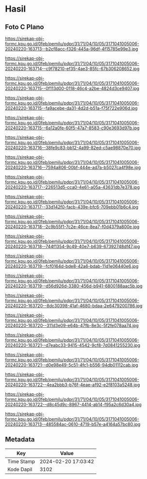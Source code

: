 # Hasil

## Foto C Plano

https://sirekap-obj-formc.kpu.go.id/0feb/pemilu/pdpr/31/71/04/10/05/3171041005006-20240220-163713--b2cf8acc-f326-445a-96df-4f15785e99e3.jpg

https://sirekap-obj-formc.kpu.go.id/0feb/pemilu/pdpr/31/71/04/10/05/3171041005006-20240220-163714--c9f78210-ef35-4ae3-85fc-67b306208652.jpg

https://sirekap-obj-formc.kpu.go.id/0feb/pemilu/pdpr/31/71/04/10/05/3171041005006-20240220-163715--0f113d00-0118-46c4-a2be-4824d3ce9407.jpg

https://sirekap-obj-formc.kpu.go.id/0feb/pemilu/pdpr/31/71/04/10/05/3171041005006-20240220-163715--fa9acebe-da31-4d2d-b51a-f75f722e906d.jpg

https://sirekap-obj-formc.kpu.go.id/0feb/pemilu/pdpr/31/71/04/10/05/3171041005006-20240220-163715--6a12a0fe-60f5-47a7-8583-c90e3693d97b.jpg

https://sirekap-obj-formc.kpu.go.id/0feb/pemilu/pdpr/31/71/04/10/05/3171041005006-20240220-163716--38fe9c83-bb12-4a99-82ed-c5ae98870e70.jpg

https://sirekap-obj-formc.kpu.go.id/0feb/pemilu/pdpr/31/71/04/10/05/3171041005006-20240220-163716--7594a806-00bf-444e-ad7a-b5027ca4f98e.jpg

https://sirekap-obj-formc.kpu.go.id/0feb/pemilu/pdpr/31/71/04/10/05/3171041005006-20240220-163717--226513d5-cca0-4e61-a05a-43631db7e378.jpg

https://sirekap-obj-formc.kpu.go.id/0feb/pemilu/pdpr/31/71/04/10/05/3171041005006-20240220-163717--33d142f0-facb-439e-bfc6-709ebb01b6c4.jpg

https://sirekap-obj-formc.kpu.go.id/0feb/pemilu/pdpr/31/71/04/10/05/3171041005006-20240220-163718--2c9b55f1-7c2e-46ce-8ea7-f0d4379a800e.jpg

https://sirekap-obj-formc.kpu.go.id/0feb/pemilu/pdpr/31/71/04/10/05/3171041005006-20240220-163718--744f1354-9c49-40e7-b639-67392748df47.jpg

https://sirekap-obj-formc.kpu.go.id/0feb/pemilu/pdpr/31/71/04/10/05/3171041005006-20240220-163719--fcf0164d-bde8-42a6-bdab-11d1e06440e6.jpg

https://sirekap-obj-formc.kpu.go.id/0feb/pemilu/pdpr/31/71/04/10/05/3171041005006-20240220-163719--d56d926d-3380-456d-b941-6800188aac5b.jpg

https://sirekap-obj-formc.kpu.go.id/0feb/pemilu/pdpr/31/71/04/10/05/3171041005006-20240220-163720--8dc30398-41af-4680-bdaa-2e6479200786.jpg

https://sirekap-obj-formc.kpu.go.id/0feb/pemilu/pdpr/31/71/04/10/05/3171041005006-20240220-163720--311d3e09-e64b-47fb-8e3c-5f2fe078aa74.jpg

https://sirekap-obj-formc.kpu.go.id/0feb/pemilu/pdpr/31/71/04/10/05/3171041005006-20240220-163721--d7eabc33-9415-4542-9cf8-7d0841255230.jpg

https://sirekap-obj-formc.kpu.go.id/0feb/pemilu/pdpr/31/71/04/10/05/3171041005006-20240220-163721--d0e98e49-5c51-4fc1-b556-94db01112cab.jpg

https://sirekap-obj-formc.kpu.go.id/0feb/pemilu/pdpr/31/71/04/10/05/3171041005006-20240220-163722--4ea2bbb3-b76f-4eae-af92-e2f8103a5248.jpg

https://sirekap-obj-formc.kpu.go.id/0feb/pemilu/pdpr/31/71/04/10/05/3171041005006-20240220-163722--d8c45d9c-8967-4414-ab14-f95a2c6d30a4.jpg

https://sirekap-obj-formc.kpu.go.id/0feb/pemilu/pdpr/31/71/04/10/05/3171041005006-20240220-163713--485584ac-0610-4719-b57e-a4164a57bc80.jpg


## Metadata

| Key        | Value               |
| ---------- | ------------------- |
| Time Stamp | 2024-02-20 17:03:42 |
| Kode Dapil | 3102                |



